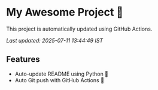 # My Awesome Project 🚀

This project is automatically updated using GitHub Actions.

_Last updated: 2025-07-11 13:44:49 IST_

## Features
- Auto-update README using Python 🐍
- Auto Git push with GitHub Actions 🤖
